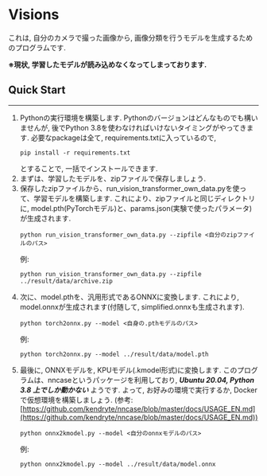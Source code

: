 # Visions

これは, 自分のカメラで撮った画像から, 画像分類を行うモデルを生成するためのプログラムです.

**※現状, 学習したモデルが読み込めなくなってしまっております.**

## Quick Start
---

1. Pythonの実行環境を構築します. Pythonのバージョンはどんなものでも構いませんが, 後でPython 3.8を使わなければいけないタイミングがやってきます. 必要なpackageは全て, requirements.txtに入っているので, 
   ```
   pip install -r requirements.txt
   ```
   とすることで, 一括でインストールできます.
2. まずは、学習したモデルを、zipファイルで保存しましょう. 
3. 保存したzipファイルから、run_vision_transformer_own_data.pyを使って、学習モデルを構築します. これにより、zipファイルと同じディレクトリに, model.pth(PyTorchモデル)と、params.json(実験で使ったパラメータ)が生成されます.
   ```
   python run_vision_transformer_own_data.py --zipfile <自分のzipファイルのパス>
   ```
   例:
   ```
   python run_vision_transformer_own_data.py --zipfile ../result/data/archive.zip
   ```
4. 次に、model.pthを、汎用形式であるONNXに変換します. これにより, model.onnxが生成されます(付随して, simplified.onnxも生成されます).
   ```
   python torch2onnx.py --model <自身の.pthモデルのパス>
   ```
   例:
   ```
   python torch2onnx.py --model ../result/data/model.pth
   ```
5. 最後に, ONNXモデルを, KPUモデル(.kmodel形式)に変換します. このプログラムは、nncaseというパッケージを利用しており, _**Ubuntu 20.04, Python 3.8 上でしか動かない**_ ようです. よって, お好みの環境で実行するか, Dockerで仮想環境を構築しましょう. (参考: [https://github.com/kendryte/nncase/blob/master/docs/USAGE_EN.md](https://github.com/kendryte/nncase/blob/master/docs/USAGE_EN.md))
   ```
   python onnx2kmodel.py --model <自分のonnxモデルのパス>
   ```
   例:
   ```
   python onnx2kmodel.py --model ../result/data/model.onnx
   ```